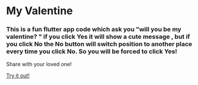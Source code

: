 <h1 align="left">My Valentine</h1>
<h3 align="left"> This is a fun flutter app code which ask you "will you be my valentine? " if you click Yes it will show a cute message , but if you click No the No button will switch position to another place every time you click No. So you will be forced to click Yes! </h3>
<div>  Share with your loved one! </div>

<a href="https://ajazify/github.io">Try it out!</a>
